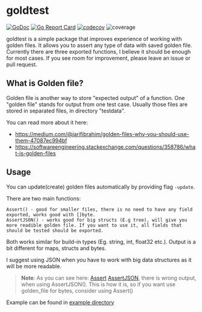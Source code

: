 # goldtest

[![GoDoc](https://godoc.org/github.com/xorcare/golden?status.svg)](https://godoc.org/github.com/apiotrowski312/goldtest)
[![Go Report Card](https://goreportcard.com/badge/github.com/apiotrowski312/goldtest)](https://goreportcard.com/report/github.com/apiotrowski312/goldtest)
[![codecov](https://codecov.io/gh/xorcare/golden/badge.svg)](https://codecov.io/gh/apiotrowski312/goldtest)
![coverage](https://github.com/apiotrowski312/goldtest/workflows/Build/badge.svg)

goldtest is a simple package that improves experience of working with golden files. It allows you to assert any type of data with saved golden file. Currently there are three exported functions, I believe it should be enough for most cases. If you see room for improvement, please leave an issue or pull request.

## What is Golden file?

Golden file is another way to store "expected output" of a function. One "golden file" stands for output from one test case. Usually those files are stored in separated files, in directory "testdata".

You can read more about it here:

- https://medium.com/@jarifibrahim/golden-files-why-you-should-use-them-47087ec994bf
- https://softwareengineering.stackexchange.com/questions/358786/what-is-golden-files

## Usage

You can update(create) golden files automatically by providing flag `-update`.

There are two main functions:

```
Assert() - good for smaller files, there is no need to have any field exported, works good with []byte.
AssertJSON() - works good for big structs (E.g tree), will give you more readible golden file. If you want to use it, all fields that should be tested should be exported.
```

Both works similar for build-in types (Eg. string, int, float32 etc.). Output is a bit different for maps, structs and bytes.

I suggest using JSON when you have to work with big data structures as it will be more readable.

> **Note**: As you can see here: [Assert](testdir/testfile_byte.golden) [AssertJSON](testdir/json_testfile_byte.golden), there is wrong output, when using AssertJSON(). This is how it is, so if you want use golden_file for bytes, consider using Assert()

Example can be found in [example directory](example/main_test.go)

